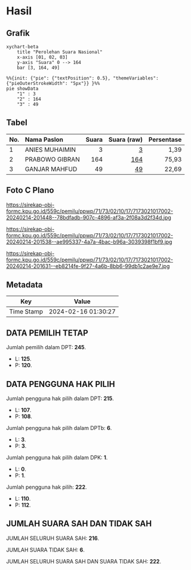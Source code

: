 # Hasil

## Grafik

```mermaid
xychart-beta
    title "Perolehan Suara Nasional"
    x-axis [01, 02, 03]
    y-axis "Suara" 0 --> 164
    bar [3, 164, 49]
```

```mermaid
%%{init: {"pie": {"textPosition": 0.5}, "themeVariables": {"pieOuterStrokeWidth": "5px"}} }%%
pie showData
    "1" : 3
    "2" : 164
    "3" : 49
```

## Tabel

| No. | Nama Paslon    | Suara | Suara (raw) | Persentase |
|:--- |:-------------- | -----:| -----------:| ----------:|
| 1   | ANIES MUHAIMIN | 3     | [3][p-1]    | 1,39       |
| 2   | PRABOWO GIBRAN | 164   | [164][p-2]  | 75,93      |
| 3   | GANJAR MAHFUD  | 49    | [49][p-3]   | 22,69      |


[p-1]: https://github.com/gigit-pemilu/pemilu-2024/blob/main/pilpres/hitung-suara/sub/71-sulawesi-utara/sub/73-kota-tomohon/sub/02-tomohon-tengah/sub/1017-matani-tiga/sub/002-tps/sub/paslon-1.txt
[p-2]: https://github.com/gigit-pemilu/pemilu-2024/blob/main/pilpres/hitung-suara/sub/71-sulawesi-utara/sub/73-kota-tomohon/sub/02-tomohon-tengah/sub/1017-matani-tiga/sub/002-tps/sub/paslon-2.txt
[p-3]: https://github.com/gigit-pemilu/pemilu-2024/blob/main/pilpres/hitung-suara/sub/71-sulawesi-utara/sub/73-kota-tomohon/sub/02-tomohon-tengah/sub/1017-matani-tiga/sub/002-tps/sub/paslon-3.txt

## Foto C Plano

https://sirekap-obj-formc.kpu.go.id/559c/pemilu/ppwp/71/73/02/10/17/7173021017002-20240214-201448--78bdfadb-907c-4896-af3a-2f08a3d2f34d.jpg

https://sirekap-obj-formc.kpu.go.id/559c/pemilu/ppwp/71/73/02/10/17/7173021017002-20240214-201538--ae995337-4a7a-4bac-b96a-3039398f1bf9.jpg

https://sirekap-obj-formc.kpu.go.id/559c/pemilu/ppwp/71/73/02/10/17/7173021017002-20240214-201631--eb8214fe-9f27-4a6b-8bb6-99db1c2ae9e7.jpg


## Metadata

| Key        | Value               |
| ---------- | ------------------- |
| Time Stamp | 2024-02-16 01:30:27 |


## DATA PEMILIH TETAP

Jumlah pemilih dalam DPT: **245**.
 * L: **125**.
 * P: **120**.

## DATA PENGGUNA HAK PILIH

Jumlah pengguna hak pilih dalam DPT: **215**.
 * L: **107**.
 * P: **108**.

Jumlah pengguna hak pilih dalam DPTb: **6**.
 * L: **3**.
 * P: **3**.

Jumlah pengguna hak pilih dalam DPK: **1**.
 * L: **0**.
 * P: **1**.

Jumlah pengguna hak pilih: **222**.
 * L: **110**.
 * P: **112**.

## JUMLAH SUARA SAH DAN TIDAK SAH

JUMLAH SELURUH SUARA SAH: **216**.

JUMLAH SUARA TIDAK SAH: **6**.

JUMLAH SELURUH SUARA SAH DAN SUARA TIDAK SAH: **222**.


